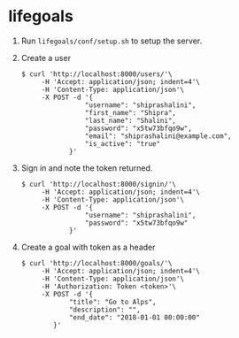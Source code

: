 # lifegoals

1. Run `lifegoals/conf/setup.sh` to setup the server.

2. Create a user

    ```
    $ curl 'http://localhost:8000/users/'\
         -H 'Accept: application/json; indent=4'\
         -H 'Content-Type: application/json'\
         -X POST -d '{
                    "username": "shiprashalini",
                    "first_name": "Shipra",
                    "last_name": "Shalini",
                    "password": "x5tw73bfqo9w",
                    "email": "shiprashalini@example.com",
                    "is_active": "true"
                }'
    ```

3. Sign in and note the token returned.

    ```
    $ curl 'http://localhost:8000/signin/'\
         -H 'Accept: application/json; indent=4'\
         -H 'Content-Type: application/json'\
         -X POST -d '{
                    "username": "shiprashalini",
                    "password": "x5tw73bfqo9w"
                }'
    ```

4. Create a goal with token as a header

    ```
    $ curl 'http://localhost:8000/goals/'\
         -H 'Accept: application/json; indent=4'\
         -H 'Content-Type: application/json'\
         -H 'Authorization: Token <token>'\
         -X POST -d '{
                "title": "Go to Alps",
                "description": "",
                "end_date": "2018-01-01 00:00:00"
            }'
    ```
